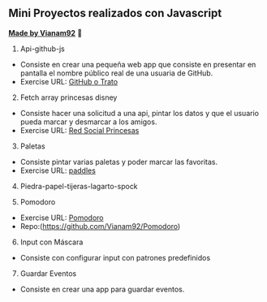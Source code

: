 ## Mini Proyectos realizados con Javascript
**[Made by Vianam92](https://github.com/Vianam92)** 🤖️

  
1. Api-github-js
   
- Consiste en crear una pequeña web app que consiste en presentar en pantalla el nombre público real de una usuaria de GitHub.
- Exercise URL: [GitHub o Trato](vianam92.github.io/js-api-github/)
  
2. Fetch array princesas disney
   
- Consiste hacer una solicitud a una api, pintar los datos y que el usuario pueda marcar y desmarcar a los amigos.
- Exercise URL: [Red Social Princesas](https://vianam92.github.io/Red_Social_Princesas/)

3. Paletas

- Consiste pintar varias paletas y poder marcar las favoritas.
- Exercise URL: [paddles](https://vianam92.github.io/paddles/)
  
4. Piedra-papel-tijeras-lagarto-spock

5. Pomodoro

- Exercise URL: [Pomodoro](https://vianam92.github.io/Pomodoro/)
- Repo:(https://github.com/Vianam92/Pomodoro)
   

6. Input con Máscara

- Consiste con configurar input con patrones predefinidos

7. Guardar Eventos

- Consiste en crear una app para guardar eventos.
